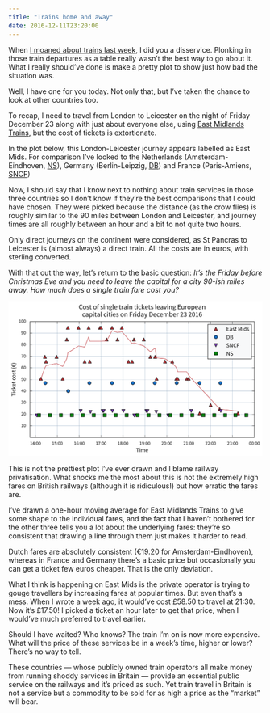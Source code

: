 ```yaml
---
title: "Trains home and away"
date: 2016-12-11T23:20:00
---
```


When [I moaned about trains last week][blog], I did you a disservice. Plonking in those train departures as a table really wasn’t the best way to go about it. What I really should’ve done is make a pretty plot to show just how bad the situation was.

[blog]: /2016/12/escape-to-the-country/

Well, I have one for you today. Not only that, but I’ve taken the chance to look at other countries too.

To recap, I need to travel from London to Leicester on the night of Friday December 23 along with just about everyone else, using [East Midlands Trains][], but the cost of tickets is extortionate.

In the plot below, this London-Leicester journey appears labelled as East Mids. For comparison I’ve looked to the Netherlands (Amsterdam-Eindhoven, [NS][]), Germany (Berlin-Leipzig, [DB][]) and France (Paris-Amiens, [SNCF][])

[East Midlands Trains]: https://en.wikipedia.org/wiki/East_Midlands_Trains
[NS]: https://en.wikipedia.org/wiki/Nederlandse_Spoorwegen
[DB]: https://en.wikipedia.org/wiki/Deutsche_Bahn
[SNCF]: https://en.wikipedia.org/wiki/SNCF

Now, I should say that I know next to nothing about train services in those three countries so I don’t know if they’re the best comparisons that I could have chosen. They were picked because the distance (as the crow flies) is roughly similar to the 90 miles between London and Leicester, and journey times are all roughly between an hour and a bit to not quite two hours.

Only direct journeys on the continent were considered, as St Pancras to Leicester is (almost always) a direct train. All the costs are in euros, with sterling converted.

With that out the way, let’s return to the basic question: *It’s the Friday before Christmas Eve and you need to leave the capital for a city 90-ish miles away. How much does a single train fare cost you?*

<p class="full-width">
    <a href="/images/2016-12-11-trains.svg">
        <img alt="A chart showing single train fares for selected journeys in England, France, Germany and the Netherlands on Friday December 23. English fares are high and erratic, whereas the others are relatively low and consistent."
             src="/images/2016-12-11-trains.svg"
             class="no-border">
    </a>
</p>

This is not the prettiest plot I’ve ever drawn and I blame railway privatisation. What shocks me the most about this is not the extremely high fares on British railways (although it is ridiculous!) but how erratic the fares are.

I’ve drawn a one-hour moving average for East Midlands Trains to give some shape to the individual fares, and the fact that I haven’t bothered for the other three tells you a lot about the underlying fares: they’re so consistent that drawing a line through them just makes it harder to read.

Dutch fares are absolutely consistent (€19.20 for Amsterdam-Eindhoven), whereas in France and Germany there’s a basic price but occasionally you can get a ticket few euros cheaper. That is the only deviation.

What I think is happening on East Mids is the private operator is trying to gouge travellers by increasing fares at popular times. But even that’s a mess. When I wrote a week ago, it would’ve cost £58.50 to travel at 21:30. Now it’s £17.50! I picked a ticket an hour later to get that price, when I would’ve much preferred to travel earlier.

Should I have waited? Who knows? The train I’m on is now more expensive. What will the price of these services be in a week’s time, higher or lower? There’s no way to tell.

These countries — whose publicly owned train operators all make money from running shoddy services in Britain — provide an essential public service on the railways and it’s priced as such. Yet train travel in Britain is not a service but a commodity to be sold for as high a price as the “market” will bear.
